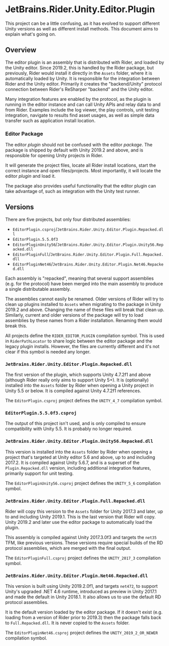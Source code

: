 # JetBrains.Rider.Unity.Editor.Plugin

This project can be a little confusing, as it has evolved to support different Unity versions as well as different install methods. This document aims to explain what's going on.

## Overview

The editor plugin is an assembly that is distributed with Rider, and loaded by the Unity editor. Since 2019.2, this is handled by the Rider package, but previously, Rider would install it directly in the `Assets` folder, where it is automatically loaded by Unity. It is responsible for the integration between Rider and the Unity editor. Primarily it creates the "backend/Unity" protocol connection between Rider's ReSharper "backend" and the Unity editor.

Many integration features are enabled by the protocol, as the plugin is running in the editor instance and can call Unity APIs and relay data to and from Rider. Examples include the log viewer, the play controls, unit testing integration, navigate to results find asset usages, as well as simple data transfer such as application install location.

### Editor Package

The editor _plugin_ should not be confused with the editor _package_. The package is shipped by default with Unity 2019.2 and above, and is responsible for opening Unity projects in Rider.

It will generate the project files, locate all Rider install locations, start the correct instance and open files/projects. Most importantly, it will locate the editor _plugin_ and load it.

The package also provides useful functionality that the editor plugin can take advantage of, such as integration with the Unity test runner.

## Versions

There are five projects, but only four distributed assemblies:

* `EditorPlugin.csproj`/`JetBrains.Rider.Unity.Editor.Plugin.Repacked.dll`
* `EditorPlugin.5.5.0f3`
* `EditorPluginUnity56`/`JetBrains.Rider.Unity.Editor.Plugin.Unity56.Repacked.dll`
* `EditorPluginFull`/`JetBrains.Rider.Unity.Editor.Plugin.Full.Repacked.dll`
* `EditorPluginNet46`/`JetBrains.Rider.Unity.Editor.Plugin.Net46.Repacked.dll`

Each assembly is "repacked", meaning that several support assemblies (e.g. for the protocol) have been merged into the main assembly to produce a single distributable assembly.

The assemblies cannot easily be renamed. Older versions of Rider will try to clean up plugins installed to `Assets` when migrating to the package in Unity 2019.2 and above. Changing the name of these files will break that clean up. Similarly, current and older versions of the package will try to load assemblies by these names from a Rider installation. Renaming them would break this.

All projects define the `RIDER_EDITOR_PLUGIN` compilation symbol. This is used in `RiderPathLocator` to share logic between the editor package and the legacy plugin installs. However, the files are currently different and it's not clear if this symbol is needed any longer.

### `JetBrains.Rider.Unity.Editor.Plugin.Repacked.dll`

The first version of the plugin, which supports Unity 4.7.2f1 and above (although Rider really only aims to support Unity 5+). It is (optionally) installed into the `Assets` folder by Rider when opening a Unity project in Unity 5.5 or below. It is compiled against Unity 4.7.2f1 references.

The `EditorPlugin.csproj` project defines the `UNITY_4_7` compilation symbol.

### `EditorPlugin.5.5.0f3.csproj`

The output of this project isn't used, and is only compiled to ensure compatibility with Unity 5.5. It is probably no longer required.

### `JetBrains.Rider.Unity.Editor.Plugin.Unity56.Repacked.dll`

This version is installed into the `Assets` folder by Rider when opening a project that's targeted at Unity editor 5.6 and above, up to and including 2017.2. It is compiled against Unity 5.6.7, and is a superset of the `Plugin.Repacked.dll` version, including additional integration features, primarily support for unit testing.

The `EditorPluginUnity56.csproj` project defines the `UNITY_5_6` compilation symbol.

### `JetBrains.Rider.Unity.Editor.Plugin.Full.Repacked.dll`

Rider will copy this version to the `Assets` folder for Unity 2017.3 and later, up to and including Unity 2019.1. This is the last version that Rider will copy. Unity 2019.2 and later use the editor package to automatically load the plugin.

This assembly is compiled against Unity 2017.3.0f3 and targets the `net35` TFM, like previous versions. These versions require special builds of the RD protocol assemblies, which are merged with the final output.

The `EditorPluginFull.csproj` project defines the `UNITY_2017_3` compilation symbol.

### `JetBrains.Rider.Unity.Editor.Plugin.Net46.Repacked.dll`

This version is built using Unity 2019.2.0f1, and targets `net472`, to support Unity's upgraded .NET 4.6 runtime, introduced as preview in Unity 2017.1 and made the default in Unity 2018.1. It also allows us to use the default RD protocol assemblies.

It is the default version loaded by the editor package. If it doesn't exist (e.g. loading from a version of Rider prior to 2019.3) then the package falls back to `Full.Repacked.dll`. It is never copied to the `Assets` folder.

The `EditorPluginNet46.csproj` project defines the `UNITY_2019_2_OR_NEWER` compilation symbol.
